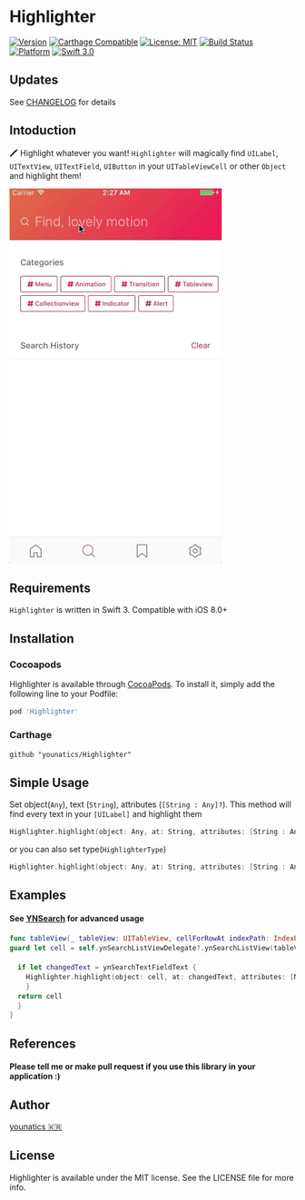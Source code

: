 # Highlighter
[![Version](https://img.shields.io/cocoapods/v/Highlighter.svg?style=flat)](http://cocoapods.org/pods/Highlighter)
[![Carthage Compatible](https://img.shields.io/badge/Carthage-compatible-4BC51D.svg?style=flat)](https://github.com/Carthage/Carthage)
[![License: MIT](https://img.shields.io/badge/license-MIT-blue.svg?style=flat)](https://github.com/younatics/Highlighter/blob/master/LICENSE)
[![Build Status](https://travis-ci.org/younatics/Highlighter.svg?branch=master)](https://travis-ci.org/younatics/Highlighter)
[![Platform](https://img.shields.io/cocoapods/p/Highlighter.svg?style=flat)](http://cocoapods.org/pods/Highlighter)
[![Swift 3.0](https://img.shields.io/badge/Swift-3.0-orange.svg?style=flat)](https://developer.apple.com/swift/)

## Updates
See [CHANGELOG](https://github.com/younatics/Highlighter/blob/master/CHANGELOG.md) for details

## Intoduction
🖍 Highlight whatever you want! `Highlighter` will magically find `UILabel`, `UITextView`, `UITextField`, `UIButton` in your `UITableViewCell` or other `Object` and highlight them!

![demo](Images/Highlighter.gif)

## Requirements

`Highlighter` is written in Swift 3. Compatible with iOS 8.0+

## Installation

### Cocoapods

Highlighter is available through [CocoaPods](http://cocoapods.org). To install
it, simply add the following line to your Podfile:

```ruby
pod 'Highlighter'
```
### Carthage
```
github "younatics/Highlighter"
```

## Simple Usage
Set object(`Any`), text (`String`), attributes (`[String : Any]?`). This method will find every text in your `[UILabel]` and highlight them
```swift
Highlighter.highlight(object: Any, at: String, attributes: [String : Any]?)
```

or you can also set type(`HighlighterType`)
```swift
Highlighter.highlight(object: Any, at: String, attributes: [String : Any]?, type: HighlighterType)
```

## Examples
#### See [YNSearch](https://github.com/younatics/YNSearch) for advanced usage
```swift
func tableView(_ tableView: UITableView, cellForRowAt indexPath: IndexPath) -> UITableViewCell {
guard let cell = self.ynSearchListViewDelegate?.ynSearchListView(tableView, cellForRowAt: indexPath) as? SearchViewCell else { return UITableViewCell() }
            
  if let changedText = ynSearchTextFieldText {
    Highlighter.highlight(object: cell, at: changedText, attributes: [NSBackgroundColorAttributeName: UIColor.yellow])
    }
  return cell
  }
}
```

## References
#### Please tell me or make pull request if you use this library in your application :) 

## Author
[younatics 🇰🇷](http://younatics.github.io)

## License
Highlighter is available under the MIT license. See the LICENSE file for more info.
